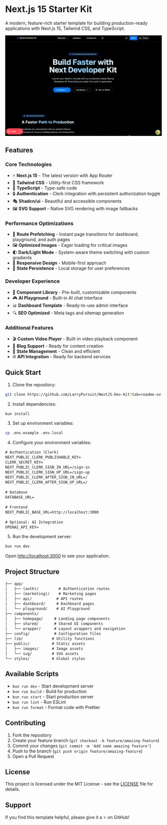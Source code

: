 # Next.js 15 Starter Kit

A modern, feature-rich starter template for building production-ready applications with Next.js 15, Tailwind CSS, and TypeScript.

![Next Starter Kit](/public/images/PNG%20image.png)

## Features

### Core Technologies

- ⚡ **Next.js 15** - The latest version with App Router
- 🎨 **Tailwind CSS** - Utility-first CSS framework
- 📘 **TypeScript** - Type-safe code
- 🔒 **Authentication** - Clerk integration with persistent authorization toggle
- 🎭 **Shadcn/ui** - Beautiful and accessible components
- 🖼️ **SVG Support** - Native SVG rendering with image fallbacks

### Performance Optimizations

- 🚀 **Route Prefetching** - Instant page transitions for dashboard, playground, and auth pages
- 🖼️ **Optimized Images** - Eager loading for critical images
- 🌓 **Dark/Light Mode** - System-aware theme switching with custom gradients
- 📱 **Responsive Design** - Mobile-first approach
- 💾 **State Persistence** - Local storage for user preferences

### Developer Experience

- 🧩 **Component Library** - Pre-built, customizable components
- 🎮 **AI Playground** - Built-in AI chat interface
- 📊 **Dashboard Template** - Ready-to-use admin interface
- 🔍 **SEO Optimized** - Meta tags and sitemap generation

### Additional Features

- 🎬 **Custom Video Player** - Built-in video playback component
- 📝 **Blog Support** - Ready for content creation
- 🔄 **State Management** - Clean and efficient
- 🌐 **API Integration** - Ready for backend services

## Quick Start

1. Clone the repository:

```bash
git clone https://github.com/LarryPursuit/NextJS-Dev-Kit?tab=readme-ov-file
```

2. Install dependencies:

```bash
bun install
```

3. Set up environment variables:

```bash
cp .env.example .env.local
```

4. Configure your environment variables:

```env
# Authentication (Clerk)
NEXT_PUBLIC_CLERK_PUBLISHABLE_KEY=
CLERK_SECRET_KEY=
NEXT_PUBLIC_CLERK_SIGN_IN_URL=/sign-in
NEXT_PUBLIC_CLERK_SIGN_UP_URL=/sign-up
NEXT_PUBLIC_CLERK_AFTER_SIGN_IN_URL=/
NEXT_PUBLIC_CLERK_AFTER_SIGN_UP_URL=/

# Database
DATABASE_URL=

# Frontend
NEXT_PUBLIC_BASE_URL=http://localhost:3000

# Optional: AI Integration
OPENAI_API_KEY=
```

5. Run the development server:

```bash
bun run dev
```

Open [http://localhost:3000](http://localhost:3000) to see your application.

## Project Structure

```
├── app/
│   ├── (auth)/         # Authentication routes
│   ├── (marketing)/    # Marketing pages
│   ├── api/           # API routes
│   ├── dashboard/     # Dashboard pages
│   └── playground/    # AI Playground
├── components/
│   ├── homepage/     # Landing page components
│   ├── shared/       # Shared UI components
│   └── wrapper/      # Layout wrappers and navigation
├── config/           # Configuration files
├── lib/             # Utility functions
├── public/          # Static assets
│   ├── images/      # Image assets
│   └── svg/         # SVG assets
└── styles/          # Global styles
```

## Available Scripts

- `bun run dev` - Start development server
- `bun run build` - Build for production
- `bun run start` - Start production server
- `bun run lint` - Run ESLint
- `bun run format` - Format code with Prettier

## Contributing

1. Fork the repository
2. Create your feature branch (`git checkout -b feature/amazing-feature`)
3. Commit your changes (`git commit -m 'Add some amazing feature'`)
4. Push to the branch (`git push origin feature/amazing-feature`)
5. Open a Pull Request

## License

This project is licensed under the MIT License - see the [LICENSE](LICENSE) file for details.

## Support

If you find this template helpful, please give it a ⭐️ on GitHub!
